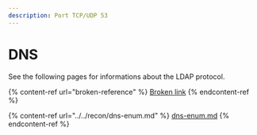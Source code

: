 ```yaml
---
description: Port TCP/UDP 53
---
```


# DNS

See the following pages for informations about the LDAP protocol.&#x20;

{% content-ref url="broken-reference" %}
[Broken link](broken-reference)
{% endcontent-ref %}

{% content-ref url="../../recon/dns-enum.md" %}
[dns-enum.md](../../recon/dns-enum.md)
{% endcontent-ref %}
